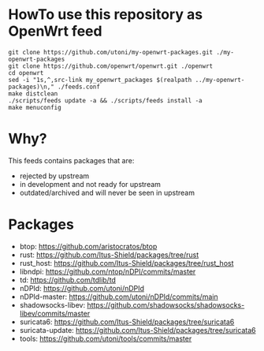 HowTo use this repository as OpenWrt feed
=========================================

```shell
git clone https://github.com/utoni/my-openwrt-packages.git ./my-openwrt-packages
git clone https://github.com/openwrt/openwrt.git ./openwrt
cd openwrt
sed -i "1s,^,src-link my_openwrt_packages $(realpath ../my-openwrt-packages)\n," ./feeds.conf
make distclean
./scripts/feeds update -a && ./scripts/feeds install -a
make menuconfig
```

Why?
====

This feeds contains packages that are:

 * rejected by upstream
 * in development and not ready for upstream
 * outdated/archived and will never be seen in upstream

Packages
========

 * btop: https://github.com/aristocratos/btop
 * rust: https://github.com/Itus-Shield/packages/tree/rust
 * rust_host: https://github.com/Itus-Shield/packages/tree/rust_host
 * libndpi: https://github.com/ntop/nDPI/commits/master
 * td: https://github.com/tdlib/td
 * nDPId: https://github.com/utoni/nDPId
 * nDPId-master: https://github.com/utoni/nDPId/commits/main
 * shadowsocks-libev: https://github.com/shadowsocks/shadowsocks-libev/commits/master
 * suricata6: https://github.com/Itus-Shield/packages/tree/suricata6
 * suricata-update: https://github.com/Itus-Shield/packages/tree/suricata6
 * tools: https://github.com/utoni/tools/commits/master

